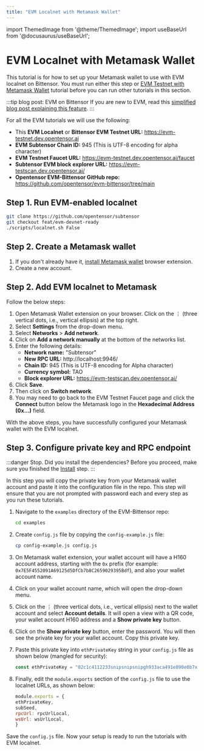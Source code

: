 ```yaml
---
title: "EVM Localnet with Metamask Wallet"
---
```


import ThemedImage from '@theme/ThemedImage';
import useBaseUrl from '@docusaurus/useBaseUrl';

# EVM Localnet with Metamask Wallet

This tutorial is for how to set up your Metamask wallet to use with EVM localnet on Bittensor. You must run either this step or [EVM Testnet with Metamask Wallet](./evm-testnet-with-metamask-wallet.md) tutorial before you can run other tutorials in this section. 

:::tip blog post: EVM on Bittensor
If you are new to EVM, read this [simplified blog post explaining this feature](https://blog.bittensor.com/evm-on-bittensor-draft-6f323e69aff7).
:::

For all the EVM tutorials we will use the following:

- This **EVM Localnet** or **Bittensor EVM Testnet URL:** https://evm-testnet.dev.opentensor.ai
- **EVM Subtensor Chain ID:** 945 (This is UTF-8 encoding for alpha character)
- **EVM Testnet Faucet URL:** https://evm-testnet.dev.opentensor.ai/faucet 
- **Subtensor EVM block explorer URL:** https://evm-testscan.dev.opentensor.ai/
- **Opentensor EVM-Bittensor GitHub repo:** https://github.com/opentensor/evm-bittensor/tree/main
 

## Step 1. Run EVM-enabled localnet

```bash
git clone https://github.com/opentensor/subtensor
git checkout feat/evm-devnet-ready
./scripts/localnet.sh False
```

## Step 2. Create a Metamask wallet 

1. If you don't already have it, [install Metamask wallet](https://metamask.io/download/) browser extension.
2. Create a new account.

## Step 2. Add EVM localnet to Metamask

Follow the below steps:

1. Open Metamask Wallet extension on your browser. Click on the &#8942; (three vertical dots, i.e., vertical ellipsis) at the top right. 
2. Select **Settings** from the drop-down menu. 
3. Select **Networks** > **Add network**.
4. Click on **Add a network manually** at the bottom of the networks list.
5. Enter the following details:
    - **Network name:** "Subtensor"
    - **New RPC URL:** http://localhost:9946/
    - **Chain ID:** 945 (This is UTF-8 encoding for Alpha character)
    - **Currency symbol:** TAO 
    - **Block explorer URL:** https://evm-testscan.dev.opentensor.ai/
6. Click **Save**.
7. Then click on **Switch network**.
8. You may need to go back to the EVM Testnet Faucet page and click the **Connect** button below the Metamask logo in the **Hexadecimal Address (0x...)** field.

With the above steps, you have successfully configured your Metamask wallet with the EVM localnet. 

## Step 3. Configure private key and RPC endpoint

:::danger Stop. Did you install the dependencies?
Before you proceed, make sure you finished the [Install](./install.md) step.
:::

In this step you will copy the private key from your Metamask wallet account and paste it into the configuration file in the repo. This step will ensure that you are not prompted with password each and every step as you run these tutorials. 


1. Navigate to the `examples` directory of the EVM-Bittensor repo:

    ```bash
    cd examples
    ```

2. Create `config.js` file by copying the `config-example.js` file:

    ```bash
    cp config-example.js config.js
    ```

3. On Metamask wallet extension, your wallet account will have a H160 account address, starting with the `0x` prefix (for example: `0x7E5F4552091A69125d5DfCb7b8C2659029395Bdf`), and also your wallet account name. 
4. Click on your wallet account name, which will open the drop-down menu. 
5. Click on the &#8942; (three vertical dots, i.e., vertical ellipsis) next to the wallet account and select **Account details**. It will open a view with a QR code, your wallet account H160 address and a **Show private key** button.
6. Click on the **Show private key** button, enter the password. You will then see the private key for your wallet account. Copy this private key.
7.  Paste this private key into `ethPrivateKey` string in your `config.js` file as shown below (mangled for security):

    ```javascript
    const ethPrivateKey = "02c1c4112233snipsnipsnipgh933aca491e090e0b7xxyy1b124b86d9382b01a8";
    ```

8.  Finally, edit the `module.exports` section of the `config.js` file to use the localnet URLs, as shown below:
    ```javascript
    module.exports = {
    ethPrivateKey,
    subSeed,
    rpcUrl: rpcUrlLocal,
    wsUrl: wsUrlLocal,
    }
    ```

Save the `config.js` file. Now your setup is ready to run the tutorials with EVM localnet. 
